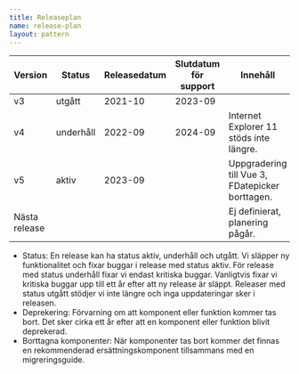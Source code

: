 ```yaml
---
title: Releaseplan
name: release-plan
layout: pattern
---
```


| Version       | Status    | Releasedatum | Slutdatum för support | Innehåll                                        |
| ------------- | --------- | ------------ | --------------------- | ----------------------------------------------- |
| v3            | utgått    | 2021-10      | 2023-09               |                                                 |
| v4            | underhåll | 2022-09      | 2024-09               | Internet Explorer 11 stöds inte längre.         |
| v5            | aktiv     | 2023-09      |                       | Uppgradering till Vue 3, FDatepicker borttagen. |
| Nästa release |           |              |                       | Ej definierat, planering pågår.                 |

-   Status: En release kan ha status aktiv, underhåll och utgått.
    Vi släpper ny funktionalitet och fixar buggar i release med status aktiv.
    För release med status underhåll fixar vi endast kritiska buggar.
    Vanligtvis fixar vi kritiska buggar upp till ett år efter att ny release är släppt.
    Releaser med status utgått stödjer vi inte längre och inga uppdateringar sker i releasen.
-   Deprekering: Förvarning om att komponent eller funktion kommer tas bort. Det sker cirka ett år efter att en komponent eller funktion blivit deprekerad.
-   Borttagna komponenter: När komponenter tas bort kommer det finnas en rekommenderad ersättningskomponent tillsammans med en migreringsguide.
